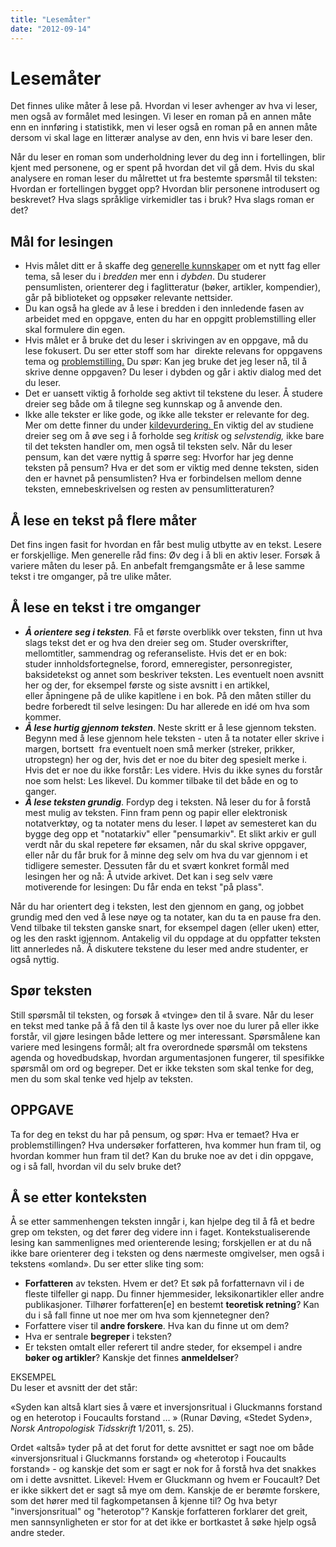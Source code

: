 ```yaml
---
title: "Lesemåter"
date: "2012-09-14"
---
```

# Lesemåter

Det finnes ulike måter å lese på. Hvordan vi leser avhenger av hva vi leser, men også av formålet med lesingen. Vi leser en roman på en annen måte enn en innføring i statistikk, men vi leser også en roman på en annen måte dersom vi skal lage en litterær analyse av den, enn hvis vi bare leser den.

Når du leser en roman som underholdning lever du deg inn i fortellingen, blir kjent med personene, og er spent på hvordan det vil gå dem. Hvis du skal analysere en roman leser du målrettet ut fra bestemte spørsmål til teksten: Hvordan er fortellingen bygget opp? Hvordan blir personene introdusert og beskrevet? Hva slags språklige virkemidler tas i bruk? Hva slags roman er det?

## Mål for lesingen

- Hvis målet ditt er å skaffe deg [generelle kunnskaper](/soking/skaff-deg-oversikt/ "Skaff deg oversikt") om et nytt fag eller tema, så leser du i _bredden_ mer enn i _dybden_. Du studerer pensumlisten, orienterer deg i faglitteratur (bøker, artikler, kompendier), går på biblioteket og oppsøker relevante nettsider.
- Du kan også ha glede av å lese i bredden i den innledende fasen av arbeidet med en oppgave, enten du har en oppgitt problemstilling eller skal formulere din egen.
- Hvis målet er å bruke det du leser i skrivingen av en oppgave, må du lese fokusert. Du ser etter stoff som har  direkte relevans for oppgavens tema og [problemstilling.](/skriving/struktur-og-argumentasjon/oppbygning-av-en-oppgave/ "Oppbygning av en oppgave") Du spør: Kan jeg bruke det jeg leser nå, til å skrive denne oppgaven? Du leser i dybden og går i aktiv dialog med det du leser.
- Det er uansett viktig å forholde seg aktivt til tekstene du leser. Å studere dreier seg både om å tilegne seg kunnskap og å anvende den.
- Ikke alle tekster er like gode, og ikke alle tekster er relevante for deg. Mer om dette finner du under [kildevurdering. ](/kildebruk-og-referanser/kildevurdering/ "kildevurdering")En viktig del av studiene dreier seg om å øve seg i å forholde seg _kritisk_ og _selvstendig,_ ikke bare til det teksten handler om, men også til teksten selv. Når du leser pensum, kan det være nyttig å spørre seg: Hvorfor har jeg denne teksten på pensum? Hva er det som er viktig med denne teksten, siden den er havnet på pensumlisten? Hva er forbindelsen mellom denne teksten, emnebeskrivelsen og resten av pensumlitteraturen?

## Å lese en tekst på flere måter

Det fins ingen fasit for hvordan en får best mulig utbytte av en tekst. Lesere er forskjellige. Men generelle råd fins: Øv deg i å bli en aktiv leser. Forsøk å variere måten du leser på. En anbefalt fremgangsmåte er å lese samme tekst i tre omganger, på tre ulike måter.

## Å lese en tekst i tre omganger

- _**Å orientere seg i teksten**._ Få et første overblikk over teksten, finn ut hva slags tekst det er og hva den dreier seg om. Studer overskrifter, mellomtitler, sammendrag og referanseliste. Hvis det er en bok: studer innholdsfortegnelse, forord, emneregister, personregister, baksidetekst og annet som beskriver teksten. Les eventuelt noen avsnitt her og der, for eksempel første og siste avsnitt i en artikkel, eller åpningene på de ulike kapitlene i en bok. På den måten stiller du bedre forberedt til selve lesingen: Du har allerede en idé om hva som kommer.
- **_Å lese hurtig gjennom teksten_**. Neste skritt er å lese gjennom teksten. Begynn med å lese gjennom hele teksten - uten å ta notater eller skrive i margen, bortsett  fra eventuelt noen små merker (streker, prikker, utropstegn) her og der, hvis det er noe du biter deg spesielt merke i. Hvis det er noe du ikke forstår: Les videre. Hvis du ikke synes du forstår noe som helst: Les likevel. Du kommer tilbake til det både en og to ganger.
- **_Å lese teksten grundig_**. Fordyp deg i teksten. Nå leser du for å forstå mest mulig av teksten. Finn fram penn og papir eller elektronisk notatverktøy, og ta notater mens du leser. I løpet av semesteret kan du bygge deg opp et "notatarkiv" eller "pensumarkiv". Et slikt arkiv er gull verdt når du skal repetere før eksamen, når du skal skrive oppgaver, eller når du får bruk for å minne deg selv om hva du var gjennom i et tidligere semester. Dessuten får du et svært konkret formål med lesingen her og nå: Å utvide arkivet. Det kan i seg selv være motiverende for lesingen: Du får enda en tekst "på plass".

Når du har orientert deg i teksten, lest den gjennom en gang, og jobbet grundig med den ved å lese nøye og ta notater, kan du ta en pause fra den. Vend tilbake til teksten ganske snart, for eksempel dagen (eller uken) etter, og les den raskt igjennom. Antakelig vil du oppdage at du oppfatter teksten litt annerledes nå. Å diskutere tekstene du leser med andre studenter, er også nyttig.

## Spør teksten

Still spørsmål til teksten, og forsøk å «tvinge» den til å svare. Når du leser en tekst med tanke på å få den til å kaste lys over noe du lurer på eller ikke forstår, vil gjøre lesingen både lettere og mer interessant. Spørsmålene kan variere med lesingens formål; alt fra overordnede spørsmål om tekstens agenda og hovedbudskap, hvordan argumentasjonen fungerer, til spesifikke spørsmål om ord og begreper. Det er ikke teksten som skal tenke for deg, men du som skal tenke ved hjelp av teksten.

## OPPGAVE

Ta for deg en tekst du har på pensum, og spør: Hva er temaet? Hva er problemstillingen? Hva undersøker forfatteren, hva kommer hun fram til, og hvordan kommer hun fram til det? Kan du bruke noe av det i din oppgave, og i så fall, hvordan vil du selv bruke det?

## Å se etter konteksten

Å se etter sammenhengen teksten inngår i, kan hjelpe deg til å få et bedre grep om teksten, og det fører deg videre inn i faget. Kontekstualiserende lesing kan sammenlignes med orienterende lesing; forskjellen er at du nå ikke bare orienterer deg i teksten og dens nærmeste omgivelser, men også i tekstens «omland». Du ser etter slike ting som:

- **Forfatteren** av teksten. Hvem er det? Et søk på forfatternavn vil i de fleste tilfeller gi napp. Du finner hjemmesider, leksikonartikler eller andre publikasjoner. Tilhører forfatteren\[e\] en bestemt **teoretisk retning**? Kan du i så fall finne ut noe mer om hva som kjennetegner den?
- Forfattere viser til **andre forskere**. Hva kan du finne ut om dem?
- Hva er sentrale **begreper** i teksten?
- Er teksten omtalt eller referert til andre steder, for eksempel i andre **bøker og artikler**? Kanskje det finnes **anmeldelser**?

EKSEMPEL  
Du leser et avsnitt der det står:

«Syden kan altså klart sies å være et inversjonsritual i Gluckmanns forstand og en heterotop i Foucaults forstand … » (Runar Døving, «Stedet Syden», _Norsk Antropologisk Tidsskrift_ 1/2011, s. 25).

Ordet «altså» tyder på at det forut for dette avsnittet er sagt noe om både «inversjonsritual i Gluckmanns forstand» og «heterotop i Foucaults forstand» - og kanskje det som er sagt er nok for å forstå hva det snakkes om i dette avsnittet. Likevel: Hvem er Gluckmann og hvem er Foucault? Det er ikke sikkert det er sagt så mye om dem. Kanskje de er berømte forskere, som det hører med til fagkompetansen å kjenne til? Og hva betyr "inversjonsritual" og "heterotop"? Kanskje forfatteren forklarer det greit, men sannsynligheten er stor for at det ikke er bortkastet å søke hjelp også andre steder.
